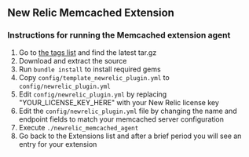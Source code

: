 ## New Relic Memcached Extension

### Instructions for running the Memcached extension agent

1. Go to [the tags list](https://github.com/newrelic-platform/newrelic_memcached_plugin/tags) and find the latest tar.gz
1. Download and extract the source
1. Run `bundle install` to install required gems
1. Copy `config/template_newrelic_plugin.yml` to `config/newrelic_plugin.yml`
1. Edit `config/newrelic_plugin.yml` by replacing "YOUR_LICENSE_KEY_HERE" with your New Relic license key
1. Edit the `config/newrelic_plugin.yml` file by changing the name and endpoint fields to match your memcached server configuration
1. Execute `./newrelic_memcached_agent`
1. Go back to the Extensions list and after a brief period you will see an entry for your extension
